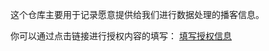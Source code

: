 这个仓库主要用于记录愿意提供给我们进行数据处理的播客信息。

你可以通过点击链接进行授权内容的填写：
[填写授权信息](https://github.com/tech-podcasts/data-authorization/issues/new/choose)
